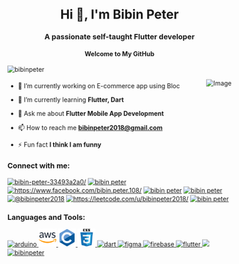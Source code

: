 <h1 align="center">Hi 👋, I'm Bibin Peter</h1>
<h3 align="center">A passionate self-taught Flutter developer</h3>
<h4 align="center">Welcome to My GitHub</h2>

<p align="left"> <img src="https://komarev.com/ghpvc/?username=bibinpeter&label=Profile%20views&color=0e75b6&style=flat" alt="bibinpeter" /> </p>
 
<!-- Add the image before "Connect with me" -->
<div style="float: right;">
  <img src="https://camo.githubusercontent.com/fb3dfab03c21c4f871e4511993c25e443e7d627c4755fc35b5d14b494523e815/68747470733a2f2f67696664622e636f6d2f696d616765732f686967682f616e696d617465642d63686f636b2d636f64696e672d6337386636656c6a333273666f6938712e676966" alt="Image" />
</div>

<!-- Add space before "Connect with me" -->
<div style="margin-bottom: 20px;"></div>

- 🔭 I’m currently working on E-commerce app using Bloc

- 🌱 I’m currently learning **Flutter, Dart**

- 💬 Ask me about **Flutter Mobile App Development**

- 📫 How to reach me **bibinpeter2018@gmail.com**

- ⚡ Fun fact **I think I am funny**


<!-- Add space after "Connect with me" -->
<div style="margin-bottom: 20px;"></div>

<h3 align="left">Connect with me:</h3>
<p align="left">
<a href="https://linkedin.com/in/bibin-peter-33493a2a0/" target="blank"><img align="center" src="https://raw.githubusercontent.com/rahuldkjain/github-profile-readme-generator/master/src/images/icons/Social/linked-in-alt.svg" alt="bibin-peter-33493a2a0/" height="30" width="40" /></a>
<a href="https://stackoverflow.com/users/bibin peter" target="blank"><img align="center" src="https://raw.githubusercontent.com/rahuldkjain/github-profile-readme-generator/master/src/images/icons/Social/stack-overflow.svg" alt="bibin peter" height="30" width="40" /></a>
<a href="https://fb.com/https://www.facebook.com/bibin.peter.108/" target="blank"><img align="center" src="https://raw.githubusercontent.com/rahuldkjain/github-profile-readme-generator/master/src/images/icons/Social/facebook.svg" alt="https://www.facebook.com/bibin.peter.108/" height="30" width="40" /></a>
<a href="https://instagram.com/bibin peter" target="blank"><img align="center" src="https://raw.githubusercontent.com/rahuldkjain/github-profile-readme-generator/master/src/images/icons/Social/instagram.svg" alt="bibin peter" height="30" width="40" /></a>
<a href="https://www.behance.net/bibin peter" target="blank"><img align="center" src="https://raw.githubusercontent.com/rahuldkjain/github-profile-readme-generator/master/src/images/icons/Social/behance.svg" alt="bibin peter" height="30" width="40" /></a>
<a href="https://medium.com/@bibinpeter2018" target="blank"><img align="center" src="https://raw.githubusercontent.com/rahuldkjain/github-profile-readme-generator/master/src/images/icons/Social/medium.svg" alt="@bibinpeter2018" height="30" width="40" /></a>
<a href="https://www.leetcode.com/https://leetcode.com/u/bibinpeter2018/" target="blank"><img align="center" src="https://raw.githubusercontent.com/rahuldkjain/github-profile-readme-generator/master/src/images/icons/Social/leet-code.svg" alt="https://leetcode.com/u/bibinpeter2018/" height="30" width="40" /></a>
<a href="https://discord.gg/bibin peter" target="blank"><img align="center" src="https://raw.githubusercontent.com/rahuldkjain/github-profile-readme-generator/master/src/images/icons/Social/discord.svg" alt="bibin peter" height="30" width="40" /></a>
</p>

<!-- Add some spacing here -->
<p style="margin-bottom: 20px;"></p>

<h3 align="left">Languages and Tools:</h3>
<p align="left"> 
<a href="https://www.arduino.cc/" target="_blank" rel="noreferrer"> <img src="https://cdn.worldvectorlogo.com/logos/arduino-1.svg" alt="arduino" width="40" height="40"/> </a> <a href="https://aws.amazon.com" target="_blank" rel="noreferrer"> <img src="https://raw.githubusercontent.com/devicons/devicon/master/icons/amazonwebservices/amazonwebservices-original-wordmark.svg" alt="aws" width="40" height="40"/> </a> <a href="https://www.cprogramming.com/" target="_blank" rel="noreferrer"> <img src="https://raw.githubusercontent.com/devicons/devicon/master/icons/c/c-original.svg" alt="c" width="40" height="40"/> </a> <a href="https://www.w3schools.com/css/" target="_blank" rel="noreferrer"> <img src="https://raw.githubusercontent.com/devicons/devicon/master/icons/css3/css3-original-wordmark.svg" alt="css3" width="40" height="40"/> </a> <a href="https://dart.dev" target="_blank" rel="noreferrer"> <img src="https://www.vectorlogo.zone/logos/dartlang/dartlang-icon.svg" alt="dart" width="40" height="40"/> </a> <a href="https://www.figma.com/" target="_blank" rel="noreferrer"> <img src="https://www.vectorlogo.zone/logos/figma/figma-icon.svg" alt="figma" width="40" height="40"/> </a> <a href="https://firebase.google.com/" target="_blank" rel="noreferrer"> <img src="https://www.vectorlogo.zone/logos/firebase/firebase-icon.svg" alt="firebase" width="40" height="40"/> </a> <a href="https://flutter.dev" target="_blank" rel="noreferrer"> <img src="https://www.vectorlogo.zone/logos/flutterio/flutterio-icon.svg" alt="flutter" width="40" height="40"/> </a> <a href="https://www.w3.org/html/" target="_blank" rel="noreferrer"> <img src="https://raw.githubusercontent.com/devicons/dev
<p><img align="center"  
  <p><img align="center" src="https://github-readme-stats.vercel.app/api/top-langs?username=bibinpeter&show_icons=true&locale=en&layout=compact" alt="bibinpeter" />
  
  
